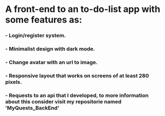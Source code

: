 # A front-end to an to-do-list app with some features as:
### - Login/register system.
### - Minimalist design with dark mode. 
### - Change avatar with an url to image.
### - Responsive layout that works on screens of at least 280 pixels.
### - Requests to an api that I developed, to more information about this consider visit my repositorie named 'MyQuests_BackEnd'
